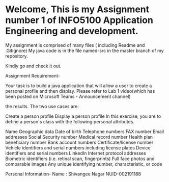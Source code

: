 # Welcome, This is my Assignment number 1 of INFO5100 Application Engineering and development. 

My assignment is comprised of many files ( including Readme and .Gitignore)
My java code is in the file named-src in the master branch of my repository.

Kindly go and check it out. 

Assignment Requirement- 

Your task is to build a java application that will allow a user to create a personal profile and then display. Please refer to Lab 1 video(which has been posted on Microsoft Teams - Announcement channel)

the results. The two use cases are:

Create a person profile
Display a person profile
In this exercise, you are to define a person's class with the following personal attributes.

Name
Geographic data
Date of birth
Telephone numbers
FAX number
Email addresses
Social Security number
Medical record number
Health plan beneficiary number
Bank account numbers
Certificate/license number
Vehicle identifiers and serial numbers including license plates
Device identifiers and serial numbers
LinkedIn
Internet protocol addresses
Biometric identifiers (i.e. retinal scan, fingerprints)
Full face photos and comparable images
Any unique identifying number, characteristic, or code


Personal Information-
Name : Shivangee Nagar
NUID-002191188

